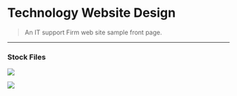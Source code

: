 # Technology Website Design
> An IT support Firm web site sample front page.
***
### Stock Files

[![](https://img.shields.io/badge/-Title%20Icon-0a0a0a.svg?style=flat&colorA=0a0a0a)](https://www.favicon.cc/?action=icon&file_id=953221)

[![](https://img.shields.io/badge/-Company%20Logo-0a0a0a.svg?style=flat&colorA=0a0a0a)](https://fontawesome.com/icons/laptop-code?style=solid)
